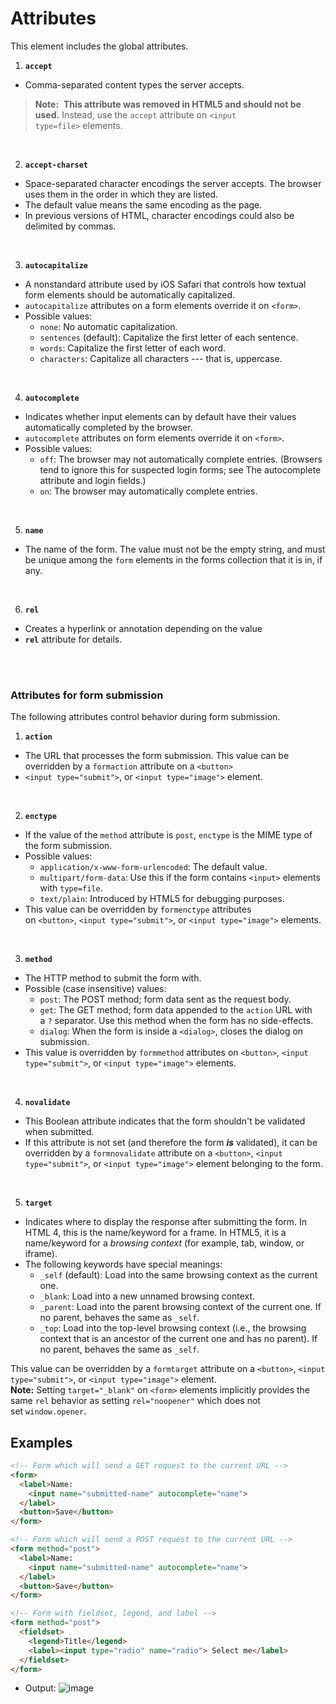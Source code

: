 # Attributes
This element includes the global attributes.

1. **`accept`**
  - Comma-separated content types the server accepts.
  > **Note:** 
    **This attribute was removed in HTML5 and should not be used.** Instead, use the `accept` attribute on `<input type=file>` elements.

<br>

2. **`accept-charset`**
  - Space-separated character encodings the server accepts. The browser uses them in the order in which they are listed. 
  - The default value means the same encoding as the page. 
  - In previous versions of HTML, character encodings could also be delimited by commas.

<br>

3. **`autocapitalize`** 
  - A nonstandard attribute used by iOS Safari that controls how textual form elements should be automatically capitalized. 
  - `autocapitalize` attributes on a form elements override it on `<form>`. 
  - Possible values:
    -   `none`: No automatic capitalization.
    -   `sentences` (default): Capitalize the first letter of each sentence.
    -   `words`: Capitalize the first letter of each word.
    -   `characters`: Capitalize all characters --- that is, uppercase.

<br>

4. **`autocomplete`**
- Indicates whether input elements can by default have their values automatically completed by the browser. 
- `autocomplete` attributes on form elements override it on `<form>`. 
- Possible values:
  -   `off`: The browser may not automatically complete entries. (Browsers tend to ignore this for suspected login forms; see The autocomplete attribute and login fields.)
  -   `on`: The browser may automatically complete entries.

<br>

5. **`name`**
  - The name of the form. The value must not be the empty string, and must be unique among the `form` elements in the forms collection that it is in, if any.

<br>

6. **`rel`**
  - Creates a hyperlink or annotation depending on the value
  - **`rel`** attribute for details.

<br><br>

### Attributes for form submission
The following attributes control behavior during form submission.

1. **`action`**
  - The URL that processes the form submission. This value can be overridden by a `formaction` attribute on a `<button>`
  - `<input type="submit">`, or `<input type="image">` element.

<br>

2. **`enctype`**
  - If the value of the `method` attribute is `post`, `enctype` is the MIME type of the form submission. 
  - Possible values:
    -   `application/x-www-form-urlencoded`: The default value.
    -   `multipart/form-data`: Use this if the form contains `<input>` elements with `type=file`.
    -   `text/plain`: Introduced by HTML5 for debugging purposes.
  - This value can be overridden by `formenctype` attributes on `<button>`, `<input type="submit">`, or `<input type="image">` elements.

<br>

3. **`method`**
  - The HTTP method to submit the form with. 
  - Possible (case insensitive) values:
    -   `post`: The POST method; form data sent as the request body.
    -   `get`: The GET method; form data appended to the `action` URL with a `?` separator. Use this method when the form has no side-effects.
    -   `dialog`: When the form is inside a `<dialog>`, closes the dialog on submission.
  - This value is overridden by `formmethod` attributes on `<button>`, `<input type="submit">`, or `<input type="image">` elements.

<br>

4. **`novalidate`**
- This Boolean attribute indicates that the form shouldn't be validated when submitted. 
- If this attribute is not set (and therefore the form ***is*** validated), it can be overridden by a `formnovalidate` attribute on a `<button>`, `<input type="submit">`, or `<input type="image">` element belonging to the form.

<br>

5. **`target`**
- Indicates where to display the response after submitting the form. In HTML 4, this is the name/keyword for a frame. In HTML5, it is a name/keyword for a *browsing context* (for example, tab, window, or iframe). 
- The following keywords have special meanings:
  -   `_self` (default): Load into the same browsing context as the current one.
  -   `_blank`: Load into a new unnamed browsing context.
  -   `_parent`: Load into the parent browsing context of the current one. If no parent, behaves the same as `_self`.
  -   `_top`: Load into the top-level browsing context (i.e., the browsing context that is an ancestor of the current one and has no parent). If no parent, behaves the same as `_self`.

This value can be overridden by a `formtarget` attribute on a `<button>`, `<input type="submit">`, or `<input type="image">` element.
**Note:** Setting `target="_blank"` on `<form>` elements implicitly provides the same `rel` behavior as setting `rel="noopener"` which does not set `window.opener`.

## Examples

```html
<!-- Form which will send a GET request to the current URL -->
<form>
  <label>Name:
    <input name="submitted-name" autocomplete="name">
  </label>
  <button>Save</button>
</form>

<!-- Form which will send a POST request to the current URL -->
<form method="post">
  <label>Name:
    <input name="submitted-name" autocomplete="name">
  </label>
  <button>Save</button>
</form>

<!-- Form with fieldset, legend, and label -->
<form method="post">
  <fieldset>
    <legend>Title</legend>
    <label><input type="radio" name="radio"> Select me</label>
  </fieldset>
</form>
```
- Output:
![image](https://user-images.githubusercontent.com/72455881/136079697-ba8fbbd7-8a8c-4d5b-8bd7-c609061eddb1.png)

